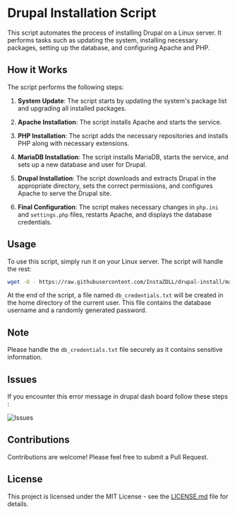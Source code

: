 # Drupal Installation Script

This script automates the process of installing Drupal on a Linux server. It performs tasks such as updating the system, installing necessary packages, setting up the database, and configuring Apache and PHP.

## How it Works

The script performs the following steps:

1. **System Update**: The script starts by updating the system's package list and upgrading all installed packages.

2. **Apache Installation**: The script installs Apache and starts the service.

3. **PHP Installation**: The script adds the necessary repositories and installs PHP along with necessary extensions.

4. **MariaDB Installation**: The script installs MariaDB, starts the service, and sets up a new database and user for Drupal.

5. **Drupal Installation**: The script downloads and extracts Drupal in the appropriate directory, sets the correct permissions, and configures Apache to serve the Drupal site.

6. **Final Configuration**: The script makes necessary changes in `php.ini` and `settings.php` files, restarts Apache, and displays the database credentials.

## Usage

To use this script, simply run it on your Linux server. The script will handle the rest:

```bash
wget -O - https://raw.githubusercontent.com/InstaZDLL/drupal-install/main/drupal-install.sh | sudo bash
```

At the end of the script, a file named `db_credentials.txt` will be created in the home directory of the current user. This file contains the database username and a randomly generated password.

## Note

Please handle the `db_credentials.txt` file securely as it contains sensitive information.

## Issues

If you encounter this error message in drupal dash board follow these steps :

![Issues]([https://raw.githubusercontent.com/InstaZDLL/Besson_Ethan_info1a_164_2023/main/.github/readme_sources/Windows_idea_install_tutorial.gif](https://raw.githubusercontent.com/InstaZDLL/drupal-install/main/images/Screenshot%202024-01-22%20212146.png))

## Contributions

Contributions are welcome! Please feel free to submit a Pull Request.

## License

This project is licensed under the MIT License - see the [LICENSE.md](LICENSE) file for details.
